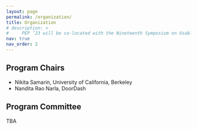 ```yaml
---
layout: page
permalink: /organization/
title: Organization
# description: > 
#     PEP ’23 will be co-located with the Nineteenth Symposium on Usable Privacy and Security (SOUPS 2023).
nav: true
nav_order: 2
---
```


<!-- ## General Chair
* ...  -->

## Program Chairs
* Nikita Samarin, University of California, Berkeley
* Nandita Rao Narla, DoorDash

## Program Committee
TBA
